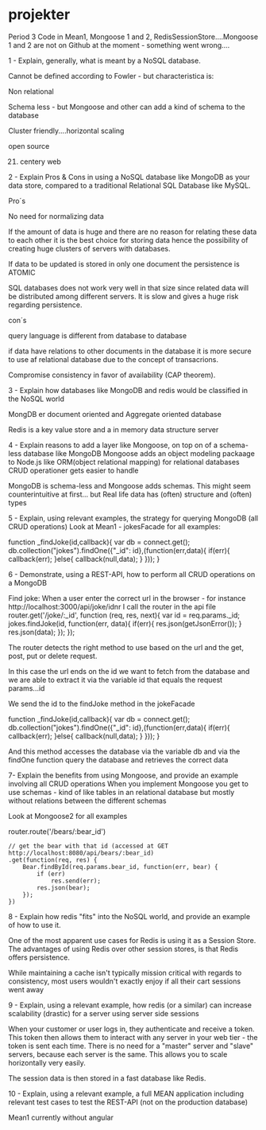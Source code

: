# projekter
Period 3
Code in Mean1, Mongoose 1 and 2, RedisSessionStore....Mongoose 1 and 2 are not on Github at the moment - something went wrong....

1 - Explain, generally, what is meant by a NoSQL database. 

Cannot be defined according to Fowler - but characteristica is:

Non relational

Schema less - but Mongoose and other can add a kind of schema to the database

Cluster friendly....horizontal scaling

open source

21. centery web

2 - Explain Pros & Cons in using a NoSQL database like MongoDB as your data store, compared to a traditional Relational SQL Database like MySQL.

Pro´s 

No need for normalizing data

If the amount of data is huge and there are no reason for relating these data to each other it is the best choice for storing data hence the possibility of creating huge clusters of servers with databases.

If data to be updated is stored in only one document the persistence is ATOMIC

SQL databases does not work very well in that size since related data will be distributed among different servers. It is slow and gives a huge risk regarding persistence. 

con´s

query language is different from database to database

if data have relations to other documents in the database it is more secure to use af relational database due to the concept of transacrions.

Compromise consistency in favor of availability (CAP theorem).

3 - Explain how databases like MongoDB and redis would be classified in the NoSQL world 

MongDB er document oriented and Aggregate oriented database

Redis is a key value store and a in memory data structure server

4 - Explain reasons to add a layer like Mongoose, on top on of a schema-less database like MongoDB 
Mongoose adds an object modeling packaage to Node.js like ORM(object relational mapping) for relational databases
CRUD operationer gets easier to handle

MongoDB is schema-less and Mongoose adds schemas. This might seem counterintuitive at first... but Real life data has (often) structure and (often) types

5 - Explain, using relevant examples, the strategy for querying MongoDB (all CRUD operations) 
Look at Mean1 - jokesFacade for all examples:

function _findJoke(id,callback){
    var db = connect.get();
    db.collection("jokes").findOne({"_id": id},(function(err,data){
        if(err){
            callback(err);
        }else{
            callback(null,data);
        }
    }));
}

6 - Demonstrate, using a REST-API, how to perform all CRUD operations on a MongoDB 

Find joke:
When a user enter the correct url in the browser - for instance http://localhost:3000/api/joke/idnr
I call the router in the api file
router.get('/joke/:_id', function (req, res, next){
    var id = req.params._id;
    jokes.findJoke(id, function(err, data){
        if(err){
            res.json(getJsonError());
        }
        res.json(data);
    });
});

The router detects the right method to use based on the url and the get, post, put or delete request.

In this case the url ends on the id we want to fetch from the database and we are able to extract it via the variable id that equals the request params...id

We send the id to the findJoke method in the jokeFacade

function _findJoke(id,callback){
    var db = connect.get();
    db.collection("jokes").findOne({"_id": id},(function(err,data){
        if(err){
            callback(err);
        }else{
            callback(null,data);
        }
    }));
}

And this method accesses the database via the variable db and via the findOne function query the database and retrieves the correct data

7- Explain the benefits from using Mongoose, and provide an example involving all CRUD operations 
When you implement Mongoose you get to use schemas - kind of like tables in an relational database but mostly without relations between the different schemas

Look at Mongoose2 for all examples

router.route('/bears/:bear_id')

    // get the bear with that id (accessed at GET http://localhost:8080/api/bears/:bear_id)
    .get(function(req, res) {
        Bear.findById(req.params.bear_id, function(err, bear) {
            if (err)
                res.send(err);
            res.json(bear);
        });
    })
    
8 - Explain how redis "fits" into the NoSQL world, and provide an example of how to use it. 


One of the most apparent use cases for Redis is using it as a Session Store. The advantages of using Redis over other session stores, is that Redis offers persistence. 

While maintaining a cache isn't typically mission critical with regards to consistency, most users wouldn't exactly enjoy if all their cart sessions went away

9 - Explain, using a relevant example, how redis (or a similar) can increase scalability (drastic) for a server using server side sessions 

When your customer or user logs in, they authenticate and receive a token. This token then allows them to interact with any server in your web tier - the token is sent each time. There is no need for a "master" server and "slave" servers, because each server is the same. This allows you to scale horizontally very easily. 

The session data is then stored in a fast database like Redis.


10 - Explain, using a relevant example, a full MEAN application including relevant test cases to test the REST-API (not on the production database) 

Mean1 currently without angular

